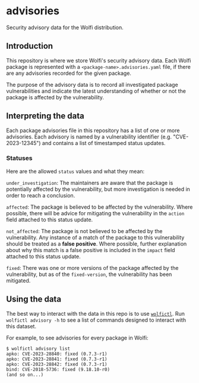 # advisories

Security advisory data for the Wolfi distribution.

## Introduction

This repository is where we store Wolfi's security advisory data. Each Wolfi package is represented with a `<package-name>.advisories.yaml` file, if there are any advisories recorded for the given package.

The purpose of the advisory data is to record all investigated package vulnerabilities and indicate the latest understanding of whether or not the package is affected by the vulnerability.

## Interpreting the data

Each package advisories file in this repository has a list of one or more advisories. Each advisory is named by a vulnerability identifier (e.g. "CVE-2023-12345") and contains a list of timestamped status updates.

### Statuses

Here are the allowed `status` values and what they mean:

`under_investigation`: The maintainers are aware that the package is potentially affected by the vulnerability, but more investigation is needed in order to reach a conclusion.

`affected`: The package is believed to be affected by the vulnerability. Where possible, there will be advice for mitigating the vulnerability in the `action` field attached to this status update.

`not_affected`: The package is not believed to be affected by the vulnerability. Any instance of a match of the package to this vulnerability should be treated as a **false positive**. Where possible, further explanation about why this match is a false positive is included in the `impact` field attached to this status update.

`fixed`: There was one or more versions of the package affected by the vulnerability, but as of the `fixed-version`, the vulnerability has been mitigated.



## Using the data

The best way to interact with the data in this repo is to use [`wolfictl`](https://github.com/wolfi-dev/wolfictl). Run `wolfictl advisory -h` to see a list of commands designed to interact with this dataset.

For example, to see advisories for every package in Wolfi:

```console
$ wolfictl advisory list
apko: CVE-2023-28840: fixed (0.7.3-r1)
apko: CVE-2023-28841: fixed (0.7.3-r1)
apko: CVE-2023-28842: fixed (0.7.3-r1)
bind: CVE-2018-5736: fixed (9.18.10-r0)
(and so on...)
```
